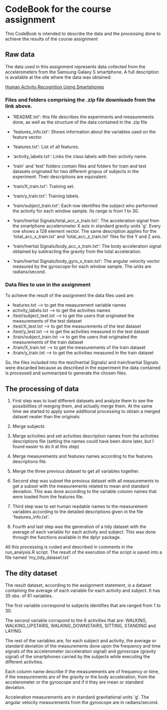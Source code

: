# CodeBook for the course assignment

This CodeBook is intended to describe the data and the processing done to achieve the results of the course assignment

## Raw data

The data used in this assignment represents data collected from the accelerometers from the Samsung Galaxy S smartphone. A full description is available at the site where the data was obtained:

[Human Activity Recognition Using Smartphones](http://archive.ics.uci.edu/ml/datasets/Human+Activity+Recognition+Using+Smartphones) 

### Files and folders comprising the .zip file downloade from the link above.

- 'README.txt': this file describes the experiments and measurements done, as well as the structure of the data contained in the .zip file

- 'features_info.txt': Shows information about the variables used on the feature vector.

- 'features.txt': List of all features.

- 'activity_labels.txt': Links the class labels with their activity name.

- 'train' and 'test' folders contain files and folders for train and test datasets originated for two different gropus of subjects in the experiment. Their descriptions are equivalent:

- 'train/X_train.txt': Training set.

- 'train/y_train.txt': Training labels.

- 'train/subject_train.txt': Each row identifies the subject who performed the activity for each window sample. Its range is from 1 to 30. 

- 'train/Inertial Signals/total_acc_x_train.txt': The acceleration signal from the smartphone accelerometer X axis in standard gravity units 'g'. Every row shows a 128 element vector. The same description applies for the 'total_acc_x_train.txt' and 'total_acc_z_train.txt' files for the Y and Z axis. 

- 'train/Inertial Signals/body_acc_x_train.txt': The body acceleration signal obtained by subtracting the gravity from the total acceleration. 

- 'train/Inertial Signals/body_gyro_x_train.txt': The angular velocity vector measured by the gyroscope for each window sample. The units are radians/second. 

### Data files to use in the assignment

To achieve the result of the assignment the data files used are:

* features.txt              --> to get the measurement variable names
* activity_labels.txt       --> to get the activities names
* /test/subject_test.txt    --> to get the users that originated the measurements of the test dataset
* /test/X_test.txt          --> to get the measurements of the test dataset
* /test/y_test.txt          --> to get the activities measured in the test dataset
* /train/subject_train.txt  --> to get the users that originated the measurements of the train dataset
* /train/X_train.txt        --> to get the measurements of the train dataset
* /train/y_train.txt        --> to get the activities measured in the train dataset

So, the files included into the test/Inertial Signals/ and train/Inertial Signals were discarded because as described in the experiment the data contained is processed and summarized to generate the chosen files.

## The processing of data

1. First step was to load different datasets and analyze them to see the possibilities of merging them, and actually merge them. At the same time we started to apply some additional processing to obtain a merged dataset neater than the originals:
  1. Merge subjects
  2. Merge activities and set activities description names from the activities descriptions file (setting the names could have been done later, but I found easier to do it at this step)
  3. Merge measurements and features names according to the features descriptions file.
  4. Merge the three previous dataset to get all variables together.

2. Second step was subset the previous dataset with all measurements to get a subset with the measurements related to mean and standard deviation. This was done according to the variable column names that were loaded from the features file.

3. Third step was to set human readable names to the measurement variables according to the detailed descriptions given in the file 'features_info.txt'.

4. Fourth and last step was the generation of a tidy dataset with the average of each variable for each activity and subject. This was done through the functions available in the dplyr package. 

All this processing is coded and described in comments in the run_analysis.R script. The result of the execution of the script is saved into a file named 'my_tidy_dataset.txt'

## The dity dataset

The result dataset, according to the assignment statement, is a dataset containing the average of each variable for each activity and subject. It has 35 obs. of 81 variables.

The first variable correspond to subjects identifies that are ranged from 1 to 30.

The second variable corrspond to the 6 activities that are: WALKING, WALKING_UPSTAIRS, WALKING_DOWNSTAIRS, SITTING, STANDING and LAYING.

The rest of the variables are, for each subject and activity, the average or standard deviation of the measurements done upon the frequency and time signals of the accelerometer (acceleration signal) and gyroscope (gravity signal) of the smartphones carried by the subjects while executing the different activities.

Each column name describe if the measurements are of frequency or time, if the measurements are of the gravity or the body acceleration, from the accelerometer or the gyroscope and if it they are mean or standard deviation.

Acceleration measurements are in standard gravitational units 'g'.
The angular velocity measurements from the gyroscope are in radians/second.
